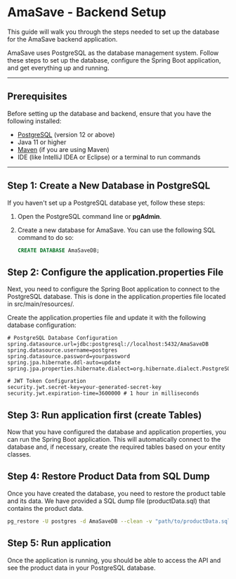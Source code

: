 
# AmaSave - Backend Setup

This guide will walk you through the steps needed to set up the database for the AmaSave backend application.

AmaSave uses PostgreSQL as the database management system. Follow these steps to set up the database, configure the Spring Boot application, and get everything up and running.

---

## Prerequisites

Before setting up the database and backend, ensure that you have the following installed:

- [PostgreSQL](https://www.postgresql.org/download/) (version 12 or above)
- Java 11 or higher
- [Maven](https://maven.apache.org/install.html) (if you are using Maven)
- IDE (like IntelliJ IDEA or Eclipse) or a terminal to run commands

---

## Step 1: Create a New Database in PostgreSQL

If you haven't set up a PostgreSQL database yet, follow these steps:

1. Open the PostgreSQL command line or **pgAdmin**.
2. Create a new database for AmaSave. You can use the following SQL command to do so:

   ```sql
   CREATE DATABASE AmaSaveDB;

## Step 2: Configure the application.properties File
Next, you need to configure the Spring Boot application to connect to the PostgreSQL database. This is done in the application.properties file located in src/main/resources/.

Create the application.properties file and update it with the following database configuration:

````
# PostgreSQL Database Configuration
spring.datasource.url=jdbc:postgresql://localhost:5432/AmaSaveDB
spring.datasource.username=postgres
spring.datasource.password=yourpassword
spring.jpa.hibernate.ddl-auto=update
spring.jpa.properties.hibernate.dialect=org.hibernate.dialect.PostgreSQLDialect

# JWT Token Configuration
security.jwt.secret-key=your-generated-secret-key
security.jwt.expiration-time=3600000 # 1 hour in milliseconds
````

## Step 3: Run application first (create Tables)
Now that you have configured the database and application properties, you can run the Spring Boot application. This will automatically connect to the database and, if necessary, create the required tables based on your entity classes.
## Step 4: Restore Product Data from SQL Dump
Once you have created the database, you need to restore the product table and its data. We have provided a SQL dump file (productData.sql) that contains the product data.

   ``` bash
   pg_restore -U postgres -d AmaSaveDB --clean -v "path/to/productData.sql"
   ```
## Step 5: Run application
Once the application is running, you should be able to access the API and see the product data in your PostgreSQL database.
